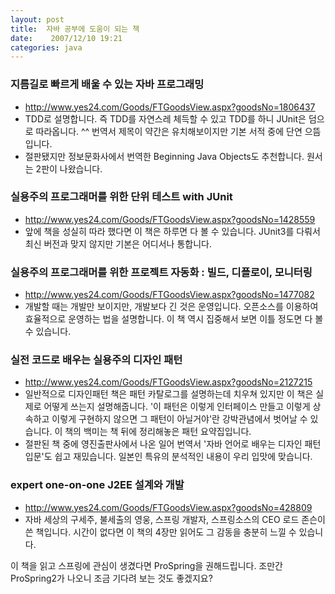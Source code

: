 ```yaml
---
layout: post
title:  자바 공부에 도움이 되는 책
date:    2007/12/10 19:21
categories: java
---
```


### 지름길로 빠르게 배울 수 있는 자바 프로그래밍
* http://www.yes24.com/Goods/FTGoodsView.aspx?goodsNo=1806437
* TDD로 설명합니다. 즉 TDD를 자연스레 체득할 수 있고 TDD를 하니 JUnit은 덤으로 따라옵니다. ^^ 번역서 제목이 약간은 유치해보이지만 기본 서적 중에 단연 으뜸입니다. 
* 절판됐지만 정보문화사에서 번역한 Beginning Java Objects도 추천합니다. 원서는 2판이 나왔습니다.


### 실용주의 프로그래머를 위한 단위 테스트 with JUnit
* http://www.yes24.com/Goods/FTGoodsView.aspx?goodsNo=1428559
* 앞에 책을 성실히 따라 했다면 이 책은 하루면 다 볼 수 있습니다. JUnit3를 다뤄서 최신 버전과 맞지 않지만 기본은 어디서나 통합니다.


### 실용주의 프로그래머를 위한 프로젝트 자동화 : 빌드, 디플로이, 모니터링 
* http://www.yes24.com/Goods/FTGoodsView.aspx?goodsNo=1477082
* 개발할 때는 개발만 보이지만, 개발보다 긴 것은 운영입니다. 오픈소스를 이용하여 효율적으로 운영하는 법을 설명합니다. 이 책 역시 집중해서 보면 이틀 정도면 다 볼 수 있습니다.


### 실전 코드로 배우는 실용주의 디자인 패턴
* http://www.yes24.com/Goods/FTGoodsView.aspx?goodsNo=2127215
* 일반적으로 디자인패턴 책은 패턴 카탈로그를 설명하는데 치우쳐 있지만 이 책은 실제로 어떻게 쓰는지 설명해줍니다. '이 패턴은 이렇게 인터페이스 만들고 이렇게 상속하고 이렇게 구현하지 않으면 그 패턴이 아닐거야'란 강박관념에서 벗어날 수 있습니다. 이 책의 백미는 책 뒤에 정리해놓은 패턴 요약집입니다.
* 절판된 책 중에 영진출판사에서 나온 일어 번역서 '자바 언어로 배우는 디자인 패턴 입문'도 쉽고 재밌습니다. 일본인 특유의 분석적인 내용이 우리 입맛에 맞습니다.


### expert one-on-one J2EE 설계와 개발
* http://www.yes24.com/Goods/FTGoodsView.aspx?goodsNo=428809
* 자바 세상의 구세주, 불세출의 영웅, 스프링 개발자, 스프링소스의 CEO 로드 존슨이 쓴 책입니다.  시간이 없다면 이 책의 4장만 읽어도 그 감동을 충분히 느낄 수 있습니다. 

이 책을 읽고 스프링에 관심이 생겼다면 ProSpring을 권해드립니다. 조만간 ProSpring2가 나오니 조금 기다려 보는 것도 좋겠지요?